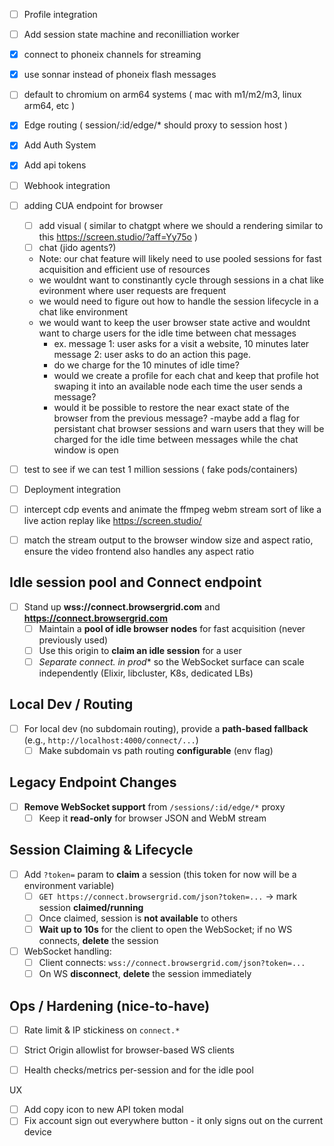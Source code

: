 - [ ] Profile integration
- [ ] Add session state machine and reconilliation worker
- [x] connect to phoneix channels for streaming
- [x] use sonnar instead of phoneix flash messages
- [ ] default to chromium on arm64 systems ( mac with m1/m2/m3, linux arm64, etc )
- [x] Edge routing ( session/:id/edge/* should proxy to session host )
- [x] Add Auth System 
- [x] Add api tokens
- [ ] Webhook integration





- [ ] adding CUA endpoint for browser
    - [ ] add visual ( similar to chatgpt where we should a  rendering  similar to this https://screen.studio/?aff=Yy75o )
    - [ ] chat  (jido agents?)
    - Note: our chat feature will likely need to use pooled sessions for fast acquisition and efficient use of resources
    - we wouldnt want to constinantly cycle through sessions in a chat like evironment where user requests are frequent
    - we would need to figure out how to handle the session lifecycle in a chat like environment
    - we would want to keep the user browser state active and wouldnt want to charge users for the idle time between chat messages
      - ex. message 1: user asks for a visit a website, 10 minutes later message 2: user asks to do an action this page. 
      - do we charge for the 10 minutes of idle time?
      - would we create a profile for each chat and keep that profile hot swaping it into an available node each time the user sends a message?
      - would it be possible to restore the near exact state of the browser from the previous message?
      -maybe add a flag for persistant chat browser sessions and warn users that they will be charged for the idle time between messages while the chat window is open
- [ ] test to see if we can test 1 million sessions ( fake pods/containers) 

- [ ] Deployment integration
- [ ] intercept cdp events and animate the ffmpeg webm stream sort of like a live action replay like https://screen.studio/
- [ ] match the stream output to the browser window size and aspect ratio, ensure the video frontend also handles any aspect ratio

## Idle session pool and Connect endpoint

- [ ] Stand up **wss://connect.browsergrid.com** and **https://connect.browsergrid.com**
  - [ ] Maintain a **pool of idle browser nodes** for fast acquisition (never previously used)
  - [ ] Use this origin to **claim an idle session** for a user
  - [ ] **Separate connect.* in prod** so the WebSocket surface can scale independently (Elixir, libcluster, K8s, dedicated LBs)

## Local Dev / Routing

- [ ] For local dev (no subdomain routing), provide a **path-based fallback** (e.g., `http://localhost:4000/connect/...`)
  - [ ] Make subdomain vs path routing **configurable** (env flag)

## Legacy Endpoint Changes

- [ ] **Remove WebSocket support** from `/sessions/:id/edge/*` proxy
  - [ ] Keep it **read-only** for browser JSON and WebM stream

## Session Claiming & Lifecycle

- [ ] Add `?token=` param to **claim** a session (this token for now will be a environment variable)
  - [ ] `GET https://connect.browsergrid.com/json?token=...` → mark session **claimed/running**
  - [ ] Once claimed, session is **not available** to others
  - [ ] **Wait up to 10s** for the client to open the WebSocket; if no WS connects, **delete** the session
- [ ] WebSocket handling:
  - [ ] Client connects: `wss://connect.browsergrid.com/json?token=...`
  - [ ] On WS **disconnect**, **delete** the session immediately

## Ops / Hardening (nice-to-have)

- [ ] Rate limit & IP stickiness on `connect.*`
- [ ] Strict Origin allowlist for browser-based WS clients
- [ ] Health checks/metrics per-session and for the idle pool



UX
- [ ] Add copy icon to new API token modal
- [ ] Fix account sign out everywhere button - it only signs out on the current device